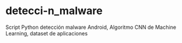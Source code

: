 # detecci-n_malware
Script Python detección malware Android, Algoritmo CNN de Machine Learning, dataset de aplicaciones

